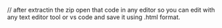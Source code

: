 // after extractin the zip open that code in any editor so you can edit with any text editor tool or vs code and save it using .html format.
